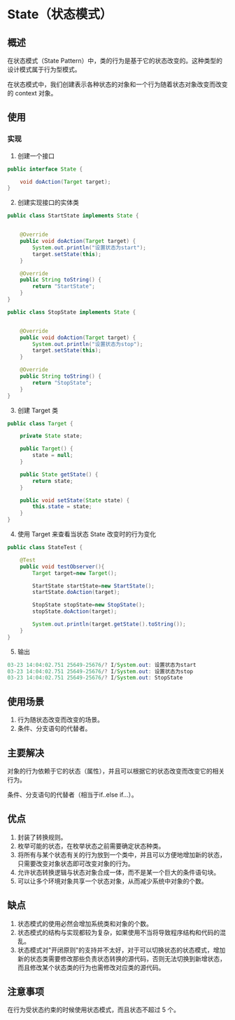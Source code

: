 # State（状态模式） #
## 概述 ##
在状态模式（State Pattern）中，类的行为是基于它的状态改变的。这种类型的设计模式属于行为型模式。

在状态模式中，我们创建表示各种状态的对象和一个行为随着状态对象改变而改变的 context 对象。

## 使用 ##

### 实现 ###
1. 创建一个接口
```Java
public interface State {

    void doAction(Target target);
}
```
2. 创建实现接口的实体类
```Java
public class StartState implements State {


    @Override
    public void doAction(Target target) {
        System.out.println("设置状态为start");
        target.setState(this);
    }

    @Override
    public String toString() {
        return "StartState";
    }
}
```
```Java
public class StopState implements State {


    @Override
    public void doAction(Target target) {
        System.out.println("设置状态为stop");
        target.setState(this);
    }

    @Override
    public String toString() {
        return "StopState";
    }
}
```
3. 创建 Target 类
```Java
public class Target {

    private State state;

    public Target() {
        state = null;
    }

    public State getState() {
        return state;
    }

    public void setState(State state) {
        this.state = state;
    }
}
```
4. 使用 Target 来查看当状态 State 改变时的行为变化
```Java
public class StateTest {

    @Test
    public void testObserver(){
        Target target=new Target();

        StartState startState=new StartState();
        startState.doAction(target);

        StopState stopState=new StopState();
        stopState.doAction(target);

        System.out.println(target.getState().toString());
    }
}
```

5. 输出
```Java
03-23 14:04:02.751 25649-25676/? I/System.out: 设置状态为start
03-23 14:04:02.751 25649-25676/? I/System.out: 设置状态为stop
03-23 14:04:02.751 25649-25676/? I/System.out: StopState
```

## 使用场景 ##
1. 行为随状态改变而改变的场景。 
2. 条件、分支语句的代替者。

## 主要解决 ##
对象的行为依赖于它的状态（属性），并且可以根据它的状态改变而改变它的相关行为。

条件、分支语句的代替者（相当于if..else if...）。

## 优点 ##
1. 封装了转换规则。 
2. 枚举可能的状态，在枚举状态之前需要确定状态种类。 
3. 将所有与某个状态有关的行为放到一个类中，并且可以方便地增加新的状态，只需要改变对象状态即可改变对象的行为。 
4. 允许状态转换逻辑与状态对象合成一体，而不是某一个巨大的条件语句块。 
5. 可以让多个环境对象共享一个状态对象，从而减少系统中对象的个数。

## 缺点 ##
1. 状态模式的使用必然会增加系统类和对象的个数。 
2. 状态模式的结构与实现都较为复杂，如果使用不当将导致程序结构和代码的混乱。 
3. 状态模式对"开闭原则"的支持并不太好，对于可以切换状态的状态模式，增加新的状态类需要修改那些负责状态转换的源代码，否则无法切换到新增状态，而且修改某个状态类的行为也需修改对应类的源代码。

## 注意事项 ##
在行为受状态约束的时候使用状态模式，而且状态不超过 5 个。
